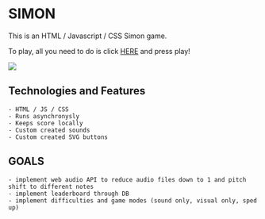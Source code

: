 # **SIMON**

This is an HTML / Javascript / CSS Simon game.

To play, all you need to do is click [HERE](https://stulldude.github.io/Simon/) and press play!

<img lat="WOAH" src="https://i.imgur.com/D6kZ8SC.png">

## Technologies and Features
    - HTML / JS / CSS
    - Runs asynchronysly
    - Keeps score locally
    - Custom created sounds
    - Custom created SVG buttons

## GOALS
    - implement web audio API to reduce audio files down to 1 and pitch shift to different notes
    - implement leaderboard through DB
    - implement difficulties and game modes (sound only, visual only, sped up)
